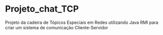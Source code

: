 # Projeto_chat_TCP
Projeto da cadeira de Tópicos Especiais em Redes utilizando Java RMI para criar um sistema de comunicação Cliente-Servidor
